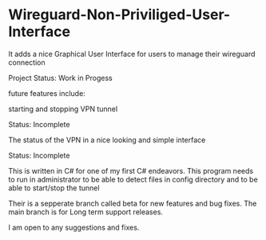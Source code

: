 # Wireguard-Non-Priviliged-User-Interface

It adds a nice Graphical User Interface for users to manage their wireguard connection

Project Status: Work in Progess

future features include:

starting and stopping VPN tunnel

Status: Incomplete

The status of the VPN in a nice looking and simple interface

Status: Incomplete

This is written in C# for one of my first C# endeavors.
This program needs to run in administrator to be able to detect files in config directory and to be able to start/stop the tunnel

Their is a sepperate branch called beta for new features and bug fixes.
The main branch is for Long term support releases.

I am open to any suggestions and fixes.
